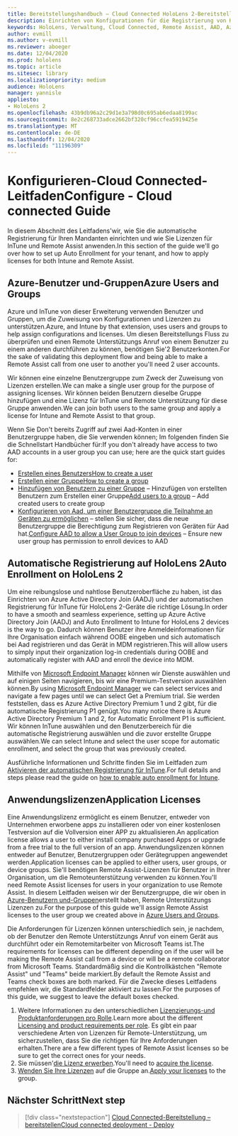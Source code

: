 ```yaml
---
title: Bereitstellungshandbuch – Cloud Connected HoloLens 2-Bereitstellung im Maßstab mit Remote Unterstützung – konfigurieren
description: Einrichten von Konfigurationen für die Registrierung von HoloLens-Geräten über ein in der Cloud verbundenes Netzwerk
keywords: HoloLens, Verwaltung, Cloud Connected, Remote Assist, AAD, Azure AD, MDM, Verwaltung mobiler Geräte
author: evmill
ms.author: v-evmill
ms.reviewer: aboeger
ms.date: 12/04/2020
ms.prod: hololens
ms.topic: article
ms.sitesec: library
ms.localizationpriority: medium
audience: HoloLens
manager: yannisle
appliesto:
- HoloLens 2
ms.openlocfilehash: 43b9db96a2c29d1e3a798d0c695ab6edaa8199ac
ms.sourcegitcommit: 8e2c268733adce2662bf320cf96ccfea5919425e
ms.translationtype: MT
ms.contentlocale: de-DE
ms.lasthandoff: 12/04/2020
ms.locfileid: "11196309"
---
```

# <span data-ttu-id="7aebb-104">Konfigurieren-Cloud Connected-Leitfaden</span><span class="sxs-lookup"><span data-stu-id="7aebb-104">Configure - Cloud connected Guide</span></span>

<span data-ttu-id="7aebb-105">In diesem Abschnitt des Leitfadens&#39;wir, wie Sie die automatische Registrierung für Ihren Mandanten einrichten und wie Sie Lizenzen für InTune und Remote Assist anwenden.</span><span class="sxs-lookup"><span data-stu-id="7aebb-105">In this section of the guide we&#39;ll go over how to set up Auto Enrollment for your tenant, and how to apply licenses for both Intune and Remote Assist.</span></span>

## <span data-ttu-id="7aebb-106">Azure-Benutzer und-Gruppen</span><span class="sxs-lookup"><span data-stu-id="7aebb-106">Azure Users and Groups</span></span>

<span data-ttu-id="7aebb-107">Azure und InTune von dieser Erweiterung verwenden Benutzer und Gruppen, um die Zuweisung von Konfigurationen und Lizenzen zu unterstützen.</span><span class="sxs-lookup"><span data-stu-id="7aebb-107">Azure, and Intune by that extension, uses users and groups to help assign configurations and licenses.</span></span> <span data-ttu-id="7aebb-108">Um diesen Bereitstellungs Fluss zu überprüfen und einen Remote Unterstützungs Anruf von einem Benutzer zu einem anderen durchführen zu können, benötigen Sie&#39;2 Benutzerkonten.</span><span class="sxs-lookup"><span data-stu-id="7aebb-108">For the sake of validating this deployment flow and being able to make a Remote Assist call from one user to another you&#39;ll need 2 user accounts.</span></span>

<span data-ttu-id="7aebb-109">Wir können eine einzelne Benutzergruppe zum Zweck der Zuweisung von Lizenzen erstellen.</span><span class="sxs-lookup"><span data-stu-id="7aebb-109">We can make a single user group for the purpose of assigning licenses.</span></span> <span data-ttu-id="7aebb-110">Wir können beiden Benutzern dieselbe Gruppe hinzufügen und eine Lizenz für InTune und Remote Unterstützung für diese Gruppe anwenden.</span><span class="sxs-lookup"><span data-stu-id="7aebb-110">We can join both users to the same group and apply a license for Intune and Remote Assist to that group.</span></span>

<span data-ttu-id="7aebb-111">Wenn Sie Don&#39;t bereits Zugriff auf zwei Aad-Konten in einer Benutzergruppe haben, die Sie verwenden können; Im folgenden finden Sie die Schnellstart Handbücher für:</span><span class="sxs-lookup"><span data-stu-id="7aebb-111">If you don&#39;t already have access to two AAD accounts in a user group you can use; here are the quick start guides for:</span></span>

- [<span data-ttu-id="7aebb-112">Erstellen eines Benutzers</span><span class="sxs-lookup"><span data-stu-id="7aebb-112">How to create a user</span></span>](https://docs.microsoft.com/mem/intune/fundamentals/quickstart-create-user)
- [<span data-ttu-id="7aebb-113">Erstellen einer Gruppe</span><span class="sxs-lookup"><span data-stu-id="7aebb-113">How to create a group</span></span>](https://docs.microsoft.com/mem/intune/fundamentals/quickstart-create-group)
- <span data-ttu-id="7aebb-114">[Hinzufügen von Benutzern zu einer Gruppe](https://docs.microsoft.com/azure/active-directory/fundamentals/active-directory-groups-members-azure-portal) – Hinzufügen von erstellten Benutzern zum Erstellen einer Gruppe</span><span class="sxs-lookup"><span data-stu-id="7aebb-114">[Add users to a group](https://docs.microsoft.com/azure/active-directory/fundamentals/active-directory-groups-members-azure-portal) – Add created users to create group</span></span>
- <span data-ttu-id="7aebb-115">[Konfigurieren von Aad, um einer Benutzergruppe die Teilnahme an Geräten zu ermöglichen](https://docs.microsoft.com/azure/active-directory/devices/azureadjoin-plan#configure-your-device-settings) – stellen Sie sicher, dass die neue Benutzergruppe die Berechtigung zum Registrieren von Geräten für Aad hat.</span><span class="sxs-lookup"><span data-stu-id="7aebb-115">[Configure AAD to allow a User Group to join devices](https://docs.microsoft.com/azure/active-directory/devices/azureadjoin-plan#configure-your-device-settings) – Ensure new user group has permission to enroll devices to AAD</span></span>

## <span data-ttu-id="7aebb-116">Automatische Registrierung auf HoloLens 2</span><span class="sxs-lookup"><span data-stu-id="7aebb-116">Auto Enrollment on HoloLens 2</span></span>

<span data-ttu-id="7aebb-117">Um eine reibungslose und nahtlose Benutzeroberfläche zu haben, ist das Einrichten von Azure Active Directory Join (AADJ) und der automatischen Registrierung für InTune für HoloLens 2-Geräte die richtige Lösung.</span><span class="sxs-lookup"><span data-stu-id="7aebb-117">In order to have a smooth and seamless experience, setting up Azure Active Directory Join (AADJ) and Auto Enrollment to Intune for HoloLens 2 devices is the way to go.</span></span> <span data-ttu-id="7aebb-118">Dadurch können Benutzer ihre Anmeldeinformationen für Ihre Organisation einfach während OOBE eingeben und sich automatisch bei Aad registrieren und das Gerät in MDM registrieren.</span><span class="sxs-lookup"><span data-stu-id="7aebb-118">This will allow users to simply input their organization log-in credentials during OOBE and automatically register with AAD and enroll the device into MDM.</span></span>

<span data-ttu-id="7aebb-119">Mithilfe von [Microsoft Endpoint Manager](https://endpoint.microsoft.com/#home) können wir Dienste auswählen und auf einigen Seiten navigieren, bis wir eine Premium-Testversion auswählen können.</span><span class="sxs-lookup"><span data-stu-id="7aebb-119">By using [Microsoft Endpoint Manager](https://endpoint.microsoft.com/#home) we can select services and navigate a few pages until we can select Get a Premium trial.</span></span> <span data-ttu-id="7aebb-120">Sie werden feststellen, dass es Azure Active Directory Premium 1 und 2 gibt, für die automatische Registrierung P1 genügt.</span><span class="sxs-lookup"><span data-stu-id="7aebb-120">You many notice there is Azure Active Directory Premium 1 and 2, for Automatic Enrollment P1 is sufficient.</span></span> <span data-ttu-id="7aebb-121">Wir können InTune auswählen und den Benutzerbereich für die automatische Registrierung auswählen und die zuvor erstellte Gruppe auswählen.</span><span class="sxs-lookup"><span data-stu-id="7aebb-121">We can select Intune and select the user scope for automatic enrollment, and select the group that was previously created.</span></span>

<span data-ttu-id="7aebb-122">Ausführliche Informationen und Schritte finden Sie im Leitfaden zum [Aktivieren der automatischen Registrierung für InTune](https://docs.microsoft.com/mem/intune/enrollment/quickstart-setup-auto-enrollment).</span><span class="sxs-lookup"><span data-stu-id="7aebb-122">For full details and steps please read the guide on [how to enable auto enrollment for Intune](https://docs.microsoft.com/mem/intune/enrollment/quickstart-setup-auto-enrollment).</span></span>

## <span data-ttu-id="7aebb-123">Anwendungslizenzen</span><span class="sxs-lookup"><span data-stu-id="7aebb-123">Application Licenses</span></span>

<span data-ttu-id="7aebb-124">Eine Anwendungslizenz ermöglicht es einem Benutzer, entweder von Unternehmen erworbene apps zu installieren oder von einer kostenlosen Testversion auf die Vollversion einer APP zu aktualisieren.</span><span class="sxs-lookup"><span data-stu-id="7aebb-124">An application license allows a user to either install company purchased Apps or upgrade from a free trial to the full version of an app.</span></span> <span data-ttu-id="7aebb-125">Anwendungslizenzen können entweder auf Benutzer, Benutzergruppen oder Gerätegruppen angewendet werden.</span><span class="sxs-lookup"><span data-stu-id="7aebb-125">Application licenses can be applied to either users, user groups, or device groups.</span></span> <span data-ttu-id="7aebb-126">Sie&#39;ll benötigen Remote Assist-Lizenzen für Benutzer in Ihrer Organisation, um die Remoteunterstützung verwenden zu können.</span><span class="sxs-lookup"><span data-stu-id="7aebb-126">You&#39;ll need Remote Assist licenses for users in your organization to use Remote Assist.</span></span> <span data-ttu-id="7aebb-127">In diesem Leitfaden weisen wir der Benutzergruppe, die wir oben in [Azure-Benutzern und-Gruppen](hololens2-cloud-connected-configure.md#azure-users-and-groups)erstellt haben, Remote Unterstützungs Lizenzen zu.</span><span class="sxs-lookup"><span data-stu-id="7aebb-127">For the purpose of this guide we'll assign Remote Assist licenses to the user group we created above in [Azure Users and Groups](hololens2-cloud-connected-configure.md#azure-users-and-groups).</span></span>

<span data-ttu-id="7aebb-128">Die Anforderungen für Lizenzen können unterschiedlich sein, je nachdem, ob der Benutzer den Remote Unterstützungs Anruf von einem Gerät aus durchführt oder ein Remotemitarbeiter von Microsoft Teams ist.</span><span class="sxs-lookup"><span data-stu-id="7aebb-128">The requirements for licenses can be different depending on if the user will be making the Remote Assist call from a device or will be a remote collaborator from Microsoft Teams.</span></span> <span data-ttu-id="7aebb-129">Standardmäßig sind die Kontrollkästchen "Remote Assist" und "Teams" beide markiert.</span><span class="sxs-lookup"><span data-stu-id="7aebb-129">By default the Remote Assist and Teams check boxes are both marked.</span></span> <span data-ttu-id="7aebb-130">Für die Zwecke dieses Leitfadens empfehlen wir, die Standardfelder aktiviert zu lassen.</span><span class="sxs-lookup"><span data-stu-id="7aebb-130">For the purposes of this guide, we suggest to leave the default boxes checked.</span></span>

1. <span data-ttu-id="7aebb-131">Weitere Informationen zu den unterschiedlichen [Lizenzierungs-und Produktanforderungen pro Rolle](https://docs.microsoft.com/dynamics365/mixed-reality/remote-assist/requirements#licensing-and-product-requirements-per-role).</span><span class="sxs-lookup"><span data-stu-id="7aebb-131">Learn more about the different [Licensing and product requirements per role](https://docs.microsoft.com/dynamics365/mixed-reality/remote-assist/requirements#licensing-and-product-requirements-per-role).</span></span> <span data-ttu-id="7aebb-132">Es gibt ein paar verschiedene Arten von Lizenzen für Remote-Unterstützung, um sicherzustellen, dass Sie die richtigen für Ihre Anforderungen erhalten.</span><span class="sxs-lookup"><span data-stu-id="7aebb-132">There are a few different types of Remote Assist licenses so be sure to get the correct ones for your needs.</span></span>
2. <span data-ttu-id="7aebb-133">Sie müssen&#39;[die Lizenz erwerben](https://docs.microsoft.com/dynamics365/mixed-reality/remote-assist/buy-remote-assist).</span><span class="sxs-lookup"><span data-stu-id="7aebb-133">You&#39;ll need to [acquire the license](https://docs.microsoft.com/dynamics365/mixed-reality/remote-assist/buy-remote-assist).</span></span>
3. <span data-ttu-id="7aebb-134">[Wenden Sie Ihre Lizenzen](https://docs.microsoft.com/dynamics365/mixed-reality/remote-assist/deploy-remote-assist) auf die Gruppe an.</span><span class="sxs-lookup"><span data-stu-id="7aebb-134">[Apply your licenses](https://docs.microsoft.com/dynamics365/mixed-reality/remote-assist/deploy-remote-assist) to the group.</span></span>

## <span data-ttu-id="7aebb-135">Nächster Schritt</span><span class="sxs-lookup"><span data-stu-id="7aebb-135">Next step</span></span>

> [!div class="nextstepaction"]
> [<span data-ttu-id="7aebb-136">Cloud Connected-Bereitstellung – bereitstellen</span><span class="sxs-lookup"><span data-stu-id="7aebb-136">Cloud connected deployment - Deploy</span></span>](hololens2-cloud-connected-deploy.md)